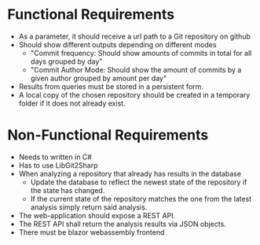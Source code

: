 # Functional Requirements

* As a parameter, it should receive a url path to a Git repository on github 
* Should show different outputs depending on different modes
    * "Commit frequency: Should show amounts of commits in total for all days grouped by day"
    * "Commit Author Mode: Should show the amount of commits by a given author grouped by amount per day"
* Results from queries must be stored in a persistent form.
* A local copy of the chosen repository should be created in a temporary folder if it does not already exist.

# Non-Functional Requirements

* Needs to written in C#
* Has to use LibGit2Sharp
* When analyzing a repository that already has results in the database
    * Update the database to reflect the newest state of the repository if the state has changed.
    * If the current state of the repository matches the one from the latest analysis simply return said analysis.
* The web-application should expose a REST API.
* The REST API shall return the analysis results via JSON objects.
* There must be blazor webassembly frontend
